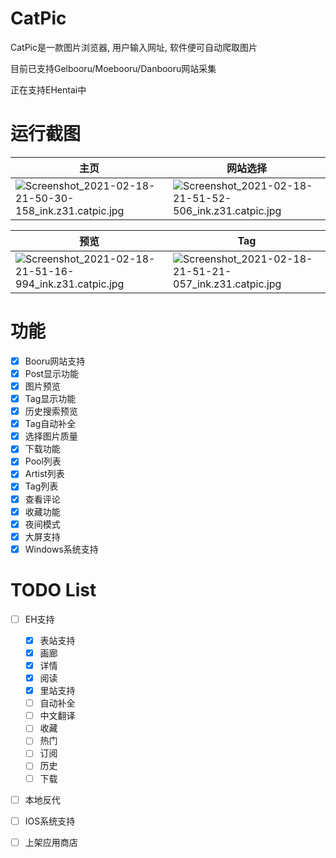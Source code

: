 # CatPic
CatPic是一款图片浏览器, 用户输入网址, 软件便可自动爬取图片

目前已支持Gelbooru/Moebooru/Danbooru网站采集

正在支持EHentai中

# 运行截图

|主页|网站选择|
|--|--|
|![Screenshot_2021-02-18-21-50-30-158_ink.z31.catpic.jpg](https://i.loli.net/2021/02/18/TZUVvlkNaFc1mLd.jpg)|![Screenshot_2021-02-18-21-51-52-506_ink.z31.catpic.jpg](https://i.loli.net/2021/02/18/jVRTS1yg9lOsI5h.jpg)|


|预览|Tag|
|--|--|
|![Screenshot_2021-02-18-21-51-16-994_ink.z31.catpic.jpg](https://i.loli.net/2021/02/18/EwCUdZkAfBDRGTq.jpg)|![Screenshot_2021-02-18-21-51-21-057_ink.z31.catpic.jpg](https://i.loli.net/2021/02/18/1rIFKZ4tShdvoYG.jpg)|



# 功能
- [x] Booru网站支持
- [x] Post显示功能
- [x] 图片预览
- [x] Tag显示功能
- [x] 历史搜索预览
- [x] Tag自动补全
- [x] 选择图片质量
- [x] 下载功能
- [x] Pool列表
- [x] Artist列表
- [x] Tag列表
- [x] 查看评论
- [x] 收藏功能
- [x] 夜间模式
- [x] 大屏支持
- [x] Windows系统支持

# TODO List
- [ ] EH支持
  - [x] 表站支持
  - [x] 画廊
  - [x] 详情
  - [x] 阅读
  - [x] 里站支持
  - [ ] 自动补全
  - [ ] 中文翻译
  - [ ] 收藏
  - [ ] 热门
  - [ ] 订阅
  - [ ] 历史
  - [ ] 下载
- [ ] 本地反代
- [ ] IOS系统支持
- [ ] 上架应用商店


